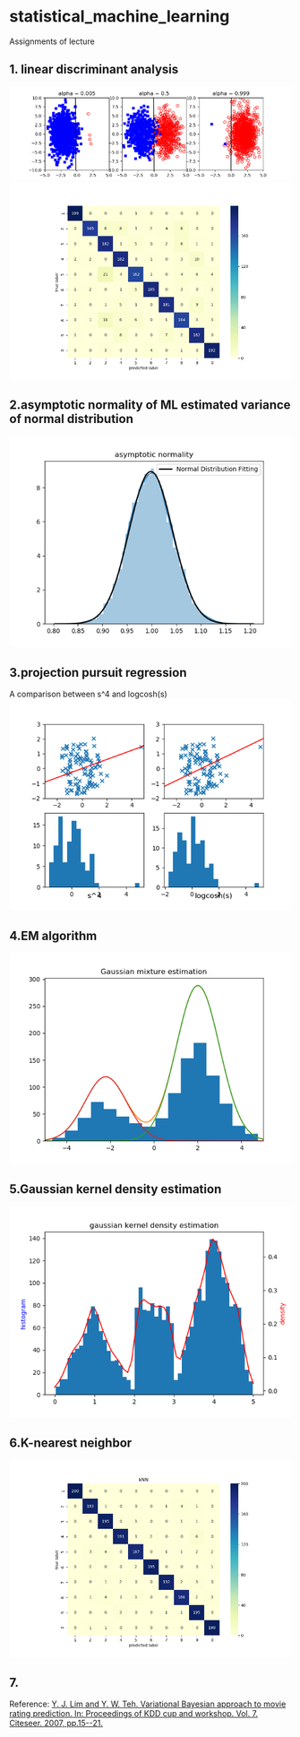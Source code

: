 # statistical_machine_learning
Assignments of lecture

## 1. linear discriminant analysis
![fisher](https://github.com/arahatashun/Statistical_Machine_Learning/blob/master/linear_discriminant_analysis/fisher.png)
![digits](https://github.com/arahatashun/Statistical_Machine_Learning/blob/master/linear_discriminant_analysis/digit.png)

## 2.asymptotic normality of ML estimated variance of normal distribution

![asymp](https://github.com/arahatashun/Statistical_Machine_Learning/blob/master/asymptotic_normality/asymp.png)

## 3.projection pursuit regression
A comparison between s^4 and logcosh(s)
![ppr](https://github.com/arahatashun/Statistical_Machine_Learning/blob/master/projection_pursuit_regression/ppr.png)

## 4.EM algorithm
![em](https://github.com/arahatashun/Statistical_Machine_Learning/blob/master/em/em.png)

## 5.Gaussian kernel density estimation
![nonpara](https://github.com/arahatashun/Statistical_Machine_Learning/blob/master/kernel_density_estimation/gaussian_kernel.png)

## 6.K-nearest neighbor 
![nonpara](https://github.com/arahatashun/Statistical_Machine_Learning/blob/master/knn/kNN.png)

## 7.

Reference:
[Y. J. Lim and Y. W. Teh. Variational Bayesian approach to movie rating prediction. In: Proceedings of KDD cup and workshop. Vol. 7. Citeseer. 2007, pp.15--21.](https://www.cs.uic.edu/~liub/KDD-cup-2007/proceedings/variational-Lim.pdf)
